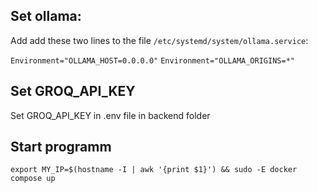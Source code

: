 ## Set ollama:

Add add these two lines to the file ```/etc/systemd/system/ollama.service```:

``` Environment="OLLAMA_HOST=0.0.0.0" ```
``` Environment="OLLAMA_ORIGINS=*" ```

## Set GROQ_API_KEY

Set GROQ_API_KEY in .env file in backend folder

## Start programm

```export MY_IP=$(hostname -I | awk '{print $1}') && sudo -E docker compose up```
